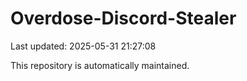 # Overdose-Discord-Stealer

Last updated: 2025-05-31 21:27:08

This repository is automatically maintained.
